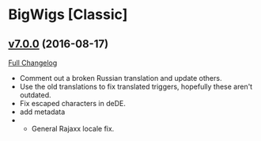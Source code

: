 # BigWigs [Classic]

## [v7.0.0](https://github.com/BigWigsMods/BigWigs_Classic/tree/v7.0.0) (2016-08-17) [](#top)
[Full Changelog](https://github.com/BigWigsMods/BigWigs_Classic/compare/r81-release...v7.0.0)

-   Comment out a broken Russian translation and update others.  
-   Use the old translations to fix translated triggers, hopefully these aren't outdated.  
-   Fix escaped characters in deDE.  
-   add metadata  
-   - General Rajaxx locale fix.  
